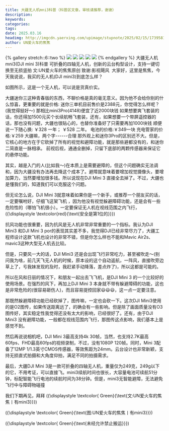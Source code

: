```yaml
---
title: 大疆无人机mni3科普（科普区文章，审核请推荐，谢谢）
description: 
keywords: 
categories: 
tags: 
date: 2025.03.16
headimg: http://imgcdn.yaerxing.com/upimage/stupnote/2025/02/15/1739581810_18217931_3082.jpg
author: UN爱火车的焦焦
---
```


{% gallery stretch::6::two %}
![](https://imgcdn.yaerxing.com/upimage/stupnote/2025/02/15/1739581810_18217931_3082.jpg)
![](https://imgcdn.yaerxing.com/upimage/stupnote/2025/02/15/1739581811_18217931_3402.jpg)
![](https://imgcdn.yaerxing.com/upimage/stupnote/2025/02/15/1739581812_18217931_9118.jpg)
![](https://imgcdn.yaerxing.com/upimage/stupnote/2025/02/15/1739581814_18217931_6649.jpg)
![](https://imgcdn.yaerxing.com/upimage/stupnote/2025/02/15/1739581815_18217931_7784.jpg)
{% endgallery %}
大疆无人机mni3(DJI mini 3)科普
可折叠的四轴无人机，创新的云台构型设计，支持一键切换至无损竖拍
文:UN爱火车的焦焦原创
致谢:影视飓风
‌
大家好，这里是焦焦，今天我说说，我买的无人机(DJI mini3)到底怎么样？

如图所示，这是一个无人机，可以说是货真价实。

大疆迷你三这种青春版的东西，不聊价格是真的毫无意义。因为他不会给你别的什么惊喜，更重要的就是价格:
迷你三单机目前售价是2388元，你觉得怎么样呢？(我觉得挺好～)
那相比mini3Pro(4148)便宜了近2000块钱
如果想要爽飞套装的话，你还得加1500元买个长续航畅飞套装，还有，如果想要一个带屏遥控器的话，那也没有问题，大疆也很贴心的，也替你准备好了只需要再加1000块钱
顺便说一下随心换:
￥328 一年；
￥528 二年。
电池的价格:￥349一块
充电管家的价格:￥259
大疆嘛，两个字------合理
那外观上和迷你3Pro的区别还不大。但是，它核心的地方在于它砍掉了所有的视觉和避障功能，就是那些避都没有的，和迷你二简直是一脉相承。
前视后视，通通全删掉，只留下底部的两颗传感器来保证它的悬停功能。

其实，越是入门的人(比如我～)在本质上是需要避障的，但这个问题确实无法调和，因为大疆没有办法再去降这个成本了。避障就意味着要增加视觉摄像头，要增加算力，当然要增加很多钱。所以说现在DJI Mini 3 直接全去掉了。不过，大疆也是懂我们的，知道我们可以克服这个问题。

但无论怎么说，DJI Mini 3就意味着如果你是一个新手，或推荐一个朋友买的话，一定要嘱咐好，仔细飞这架飞机 ，因为他没有视觉躲避障碍功能，还是会有一些危险性的（哪怕飞机很小）。一定要保证无人机在视线范围之内飞行，\({\displaystyle \textcolor{red}{\text{安全是第1位的}}}\)

抗风功能也很重要，因为抗风是无人机非常非常重要的一个指标。我认为DJI Mini3 和DJI Mini 3 por的表现其实差不多，我觉得DJI已经非常尽力了，大疆工程师设计这款飞机也设计的非常不错，但是你怎么样也不能和Mavic Air2s、mavic3这种大型无人机去比较。

但是，只要风一大的话，DJI Mini3 还是会出现飞行非常吃力，甚至被吹走～(别问我为啥，前几天飞无人机的时候，原本设的这个自动返航，一阵风，直接吹旁边草上了，亏我妹发现的及时，我赶紧手动降落，差点炸了)，所以这都是可能的。

所以在风和日丽的情况下，和朋友一起出去飞飞机，是DJI Mini 3 的一个比较好的使用场景。在强烈的风下，再加上DJI Mini 3 本身就不带有躲避障碍的功能，这也是非常危险的(很容易砸伤人)，而且容易提控回家😃😃😃，这一点一定要注意。

那既然躲避障碍功能已经砍掉了，图传嘛，一定也会砍一下。这次DJI Mini3使用的是O2图传，如果传送距离远了，的确会有一些影响。但是除了画面质量没有O3图传好，其实稳定性我觉得还没有太大的影响，已经很好了。还有，由于DJI Mini3 没有避障功能，一般都在视线范围内飞行，那图传这点影响，我们基本上是感觉不到。

然后再说说相机吧，DJI Mini 3最高支持4k 30帧，当然，也支持2.7K最高60fps、FHD最高60fps的视频录制，不过，没有1080P 120帧。同时，Mini 3配备了12MP 1/1.3英寸CMOS传感器，等效焦距为24mm。云台设计也非常新颖，支持无损直式拍摄和大角度仰拍，满足不同的拍摄需求。

最后，大疆DJI Mini 3是一款可折叠的四轴无人机，重量仅为249克，249g以下的它，不用考证，可以直接飞。mini3续航时间‌也很长，大容量电池可续航51分钟，标配智能飞行电池的续航时间为38分钟‌。但是，mini3无智能避障，无法避免飞行中与障碍物碰撞‌



我们下期再见，拜拜
\({\displaystyle \textcolor{ Green}{\text{文:UN爱火车的焦焦丨有mini3}}}\)

\({\displaystyle \textcolor{ Green}{\text{图:UN爱火车的焦焦丨有mini3}}}\)

\({\displaystyle \textcolor{ Green}{\text{未经允许禁止搬运}}}\)
